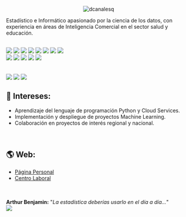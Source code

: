 <p align="center">
  <img src="http://drive.google.com/uc?export=view&id=1Nzc-xvkkDKaZLHP-jca8Wz-lN1fVlW5P" alt="dcanalesq">
</p>
Estadístico e Informático apasionado por la ciencia de los datos, con experiencia en áreas de Inteligencia Comercial en el sector salud y educación.
<br><br>

![](https://img.shields.io/badge/Windows-0078D6?style=for-the-badge&logo=windows&logoColor=white)
![](https://img.shields.io/badge/Ubuntu-E95420?style=for-the-badge&logo=ubuntu&logoColor=white)
![](https://img.shields.io/badge/Slack-4A154B?style=for-the-badge&logo=slack&logoColor=white)
![](https://img.shields.io/badge/Trello-0052CC?style=for-the-badge&logo=trello&logoColor=white)
![](https://img.shields.io/badge/Visual_Studio_Code-0078D4?style=for-the-badge&logo=visual%20studio%20code&logoColor=white)
![](https://img.shields.io/badge/HTML5-E34F26?style=for-the-badge&logo=html5&logoColor=white)
![](https://img.shields.io/badge/CSS3-1572B6?style=for-the-badge&logo=css3&logoColor=white)
![](https://img.shields.io/badge/JavaScript-F7DF1E?style=for-the-badge&logo=javascript&logoColor=black)
<br>
![](https://img.shields.io/badge/Microsoft_SQL_Server-CC2927?style=for-the-badge&logo=microsoft-sql-server&logoColor=white)
![](https://img.shields.io/badge/MySQL-005C84?style=for-the-badge&logo=mysql&logoColor=white)
![](https://img.shields.io/badge/R-276DC3?style=for-the-badge&logo=r&logoColor=white)
![](https://img.shields.io/badge/Python-3776AB?style=for-the-badge&logo=python&logoColor=white)
![](https://img.shields.io/badge/GIT-E44C30?style=for-the-badge&logo=git&logoColor=white)
<br><br><br>
![](https://github-readme-stats.vercel.app/api?username={dcanalesq}&theme=blue-green)
![](https://github-readme-stats.vercel.app/api?username={username}&theme=blue-green)
![](https://github-readme-stats.vercel.app/api/top-langs/?username={username}&theme=blue-green)

**🚀 Intereses:**
------
- Aprendizaje del lenguaje de programación Python y Cloud Services.
- Implementación y despliegue de proyectos Machine Learning.
- Colaboración en proyectos de interés regional y nacional.
<br><br><br>

**🌎 Web:**
------
* [Página Personal](https://dcanalesq.github.io/)
* [Centro Laboral](https://sites.google.com/esan.edu.pe/inteligenciacomercial)
<br><br><br>

**Arthur Benjamin:** "*La estadística deberías usarlo en el día a día...*"
<br>
[![](http://img.youtube.com/vi/BhMKmovNjvc/0.jpg)](http://www.youtube.com/watch?v=BhMKmovNjvc)
